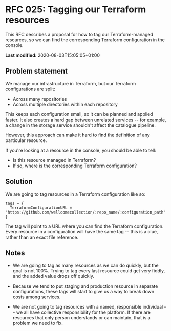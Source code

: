# RFC 025: Tagging our Terraform resources

This RFC describes a proposal for how to tag our Terraform-managed resources, so we can find the corresponding Terraform configuration in the console.

**Last modified:** 2020-08-03T15:05:05+01:00

## Problem statement

We manage our infrastructure in Terraform, but our Terraform configurations are split:

*   Across many repositories
*   Across multiple directories within each repository

This keeps each configuration small, so it can be planned and applied faster.
It also creates a hard gap between unrelated services -- for example, a change in the storage service shouldn't affect the catalogue pipeline.

However, this approach can make it hard to find the definition of any particular resource.

If you're looking at a resource in the console, you should be able to tell:

*   Is this resource managed in Terraform?
*   If so, where is the corresponding Terraform configuration?



## Solution

We are going to tag resources in a Terraform configuration like so:

```hcl
tags = {
  TerraformConfigurationURL = "https://github.com/wellcomecollection/:repo_name/:configuration_path"
}
```

The tag will point to a URL where you can find the Terraform configuration.
Every resource in a configuration will have the same tag -- this is a clue, rather than an exact file reference.



## Notes

*   We are going to tag as many resources as we can do quickly, but the goal is not 100%.
    Trying to tag every last resource could get very fiddly, and the added value drops off quickly.

*   Because we tend to put staging and production resource in separate configurations, these tags will start to give us a way to break down costs among services.

*   We are not going to tag resources with a named, responsible individual -- we all have collective responsibility for the platform.
    If there are resources that only person understands or can maintain, that is a problem we need to fix.
